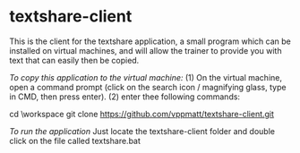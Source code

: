 # textshare-client

This is the client for the textshare application, a small program which can be installed on virtual machines, and will allow the trainer to provide you with text that can easily then be copied.

*To copy this application to the virtual machine:*
(1) On the virtual machine, open a command prompt (click on the search icon / magnifying glass, type in CMD, then press enter).
(2) enter thee following commands:

cd \workspace
git clone https://github.com/vppmatt/textshare-client.git

*To run the application*
Just locate the textshare-client folder and double click on the file called textshare.bat
